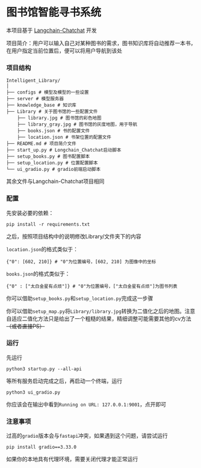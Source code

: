 # 图书馆智能寻书系统

本项目基于 [Langchain-Chatchat](https://github.com/chatchat-space/Langchain-Chatchat) 开发

项目简介：用户可以输入自己对某种图书的需求，图书知识库将自动推荐一本书，在用户指定当前位置后，便可以将用户导航到该处

### 项目结构

```
Intelligent_Library/
│
├── configs # 模型及模型的一些设置
├── server # 模型服务器
├── knowledge_base # 知识库
├── Library # 关于图书馆的一些配置文件
    ├── library.jpg # 图书馆的彩色地图
    ├── library_gray.jpg # 图书馆的灰度地图，用于导航
    ├── books.json # 书的配置文件
    ├── location.json # 书架位置的配置文件
├── README.md # 项目简介文件
├── start_up.py # Longchain_Chatchat启动脚本
├── setup_books.py # 图书配置脚本
├── setup_location.py # 位置配置脚本
└── ui_gradio.py # gradio前端启动脚本
```

其余文件与Langchain-Chatchat项目相同

### 配置

先安装必要的依赖：
```
pip install -r requirements.txt
```

之后，按照项目结构中的说明修改Library/文件夹下的内容

`location.json`的格式类似于：
```
{"0": [602, 210]} # "0"为位置编号，[602, 210] 为图像中的坐标
```
`books.json`的格式类似于：
```
{"0" : ["太白金星有点烦"]} # "0"为位置编号，["太白金星有点烦"]为图书列表
```

你可以借助`setup_books.py`和`setup_location.py`完成这一步骤

你可以借助`setup_map.py`将`Library/library.jpg`转换为二值化之后的地图。注意自适应二值化方法只是给出了一个粗糙的结果，精细调整可能需要其他的cv方法 ~~（或者直接PS）~~

### 运行

先运行
```
python3 startup.py --all-api
```

等所有服务启动完成之后，再启动一个终端，运行
```
python3 ui_gradio.py
```

你应该会在输出中看到`Running on URL: 127.0.0.1:9001`，点开即可

### 注意事项

过高的`gradio`版本会与`fastapi`冲突，如果遇到这个问题，请尝试运行
```
pip install gradio==3.33.0
```

如果你的本地具有代理环境，需要关闭代理才能正常运行